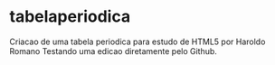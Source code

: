 # tabelaperiodica
Criacao de uma tabela periodica para estudo de HTML5 por Haroldo Romano
Testando uma edicao diretamente pelo Github.
